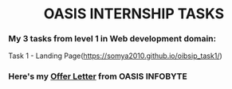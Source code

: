# <center>OASIS INTERNSHIP TASKS</center>


### My 3 tasks from level 1 in Web development domain:

Task 1 - Landing Page(https://somya2010.github.io/oibsip_task1/)

  

### Here's my [Offer Letter](https://drive.google.com/file/d/1bJ5QVA_biYbaOFHG3UX-AUWWgN5fN9rd/view) from OASIS INFOBYTE

